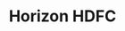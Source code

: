 ---
title: Horizon HDFC
navItems: 
    - name: Calendar
    - name: Documents
    - name: Contacts
    - name: Forms
      dropdown:
        - Event Space Signup
    - name: Resident Portal
      external_link: https://residentportal.newgents.com/tenant
---